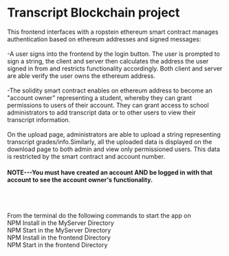 # Transcript Blockchain project

This frontend interfaces with a ropstein ethereum smart contract manages authentication based on ethereum addresses and signed messages:
<br><br>
-A user signs into the frontend by the login button. The user is prompted to sign a string, the client and server then calculates the address the user signed in from and restricts functionality accordingly. Both client and server are able verify the user owns the ethereum address.
<br><br>
-The solidity smart contract enables on ethereum address to become an "account owner" representing a student, whereby they can grant permissions to users of their account. They can grant access to school administrators to add transcript data or to other users to view their transcript information.
<br><br>
On the upload page, administrators are able to upload a string representing transcript grades/info.Similarly, all the uploaded data is displayed on the download page to both admin and view only permissioned users. This data is restricted by the smart contract and account number.

#### NOTE---You must have created an account AND be logged in with that account to see the account owner's functionality.

<br><br>

From the terminal do the following commands to start the app on<br>
NPM Install in the MyServer Directory<br>
NPM Start in the MyServer Directory<br>
NPM Install in the frontend Directory<br>
NPM Start in the frontend Directory<br>
